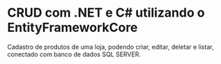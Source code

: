 # CRUD com .NET e C# utilizando o EntityFrameworkCore
Cadastro de produtos de uma loja, podendo criar, editar, deletar  e listar, conectado com banco de dados SQL SERVER.
